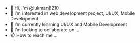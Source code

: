 - 👋 Hi, I’m @lukman8210
- 👀 I’m interested in web development project, UI/UX, Mobile Development
- 🌱 I’m currently learning UI/UX and Mobile Development
- 💞️ I’m looking to collaborate on ...
- 📫 How to reach me ...

<!---
lukman8210/lukman8210 is a ✨ special ✨ repository because its `README.md` (this file) appears on your GitHub profile.
You can click the Preview link to take a look at your changes.
--->

